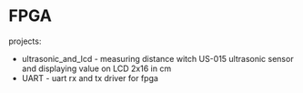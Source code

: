 # FPGA
projects:
- ultrasonic_and_lcd - measuring distance witch US-015 ultrasonic sensor and displaying value on LCD 2x16 in cm 
- UART - uart rx and tx driver for fpga
